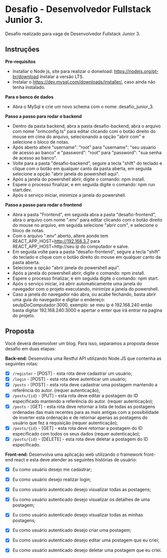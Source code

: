 # Desafio - Desenvolvedor Fullstack Junior 3.
Desafio realizado para vaga de Desenvolvedor Fullstack Junior 3.

## Instruções
**Pre-requisitos**
- Installar o Node js, site para realizar o donwload: https://nodejs.org/pt-br/download instalar a versão LTS.
- Instalar o https://dev.mysql.com/downloads/installer/, caso ainda não tenha instalado.

**Para o banco de dados**
- Abra o MySql e crie um novo schema com o nome: desafio_junior_3.

**Passo a passo para rodar o backend**
- Dentro da pasta backend, abra a pasta desafio-backend, abra o arquivo com nome "ormconfig.ts" para editar clicando com o botão direito do mouse em cima do arquivo, selecionando a opção "abrir com" e selecione o bloco de notas.
- Após aberto altere "username": "root" para "username": "seu usuario de acesso ao banco" e "password": "root" para "password": "sua senha de acesso ao banco".
- Volte para a pasta "desafio-backend", segure a tecla "shift" do teclado e clique com o botão em qualquer canto da pasta aberta, em seguida selecione a opção "abrir janela do powershell aqui".
- Após a janela do powershell abrir, digite o comando: npm install.
- Espere o processo finalizar, e em seguida digite o comando: npm run start:dev.
- Após o serviço iniciar, minimize a janela do powershell.

**Passo a passo para rodar o frontend**
- Abra a pasta "Frontend", em seguida abra a pasta "desafio-frontend", abra o arquivo com nome ".env" para editar clicando com o botão direito do mouse no arquivo, em seguida selecione "abrir com", e selecione o bloco de notas.
- Com o arquivo ".env" aberto, altere aonde tem REACT_APP_HOST=http://192.168.3.7 para REACT_APP_HOST=http://seu ip do computador e salve.
- Em seguida volte para a pasta "desafio-frontend", segure a tecla "shift" do teclado e clique com o botão direito do mouse em qualquer canto da pasta aberta.
- Selecione a opção "abrir janela do powershell aqui".
- Após a janela do powershell abrir, digite o comando: npm install.
- Espere o processo finalizar, e em seguida digite o comando: npm start.
- Após o serviço iniciar, irá abrir automaticamente uma janela do navegador com o projeto executando, minimize a janela do powershell.
- Caso a janela do navegador não abra, ou acabe fechando, basta abrir uma guia do navegador e digitar o endereço: seuIpDoComputador:3000, exemplo: se meu ip é 192.168.240 então basta digitar 192.168.240:3000 e apertar o enter que irá entrar na pagina do projeto.

## Proposta
Você deverá desenvolver um blog. Para isso, separamos a proposta desse desafio em duas etapas:

**Back-end:**
Desenvolva uma Restful API utilizando Node.JS que contenha as seguintes rotas:
- [X] `/register` - [POST] - esta rota deve cadastrar um usuário;
- [X] `/login` - [POST] - esta rota deve autenticar um usuário;
- [X] `/posts` - [POST] - esta rota deve cadastrar uma postagem mantendo a referência do autor. (requer autenticação);
- [X] `/posts/{id}` - [PUT] - esta rota deve editar a postagem do ID especificado mantendo a referência do autor. (requer autenticação);
- [X] `/posts` - [GET] - esta rota deve retornar a lista de todas as postagens ordenadas das mais recentes para as mais antigas com a possibilidade de inverter esta ordenação e de retornar apenas as postagens do usuário que fez a requisição (requer autenticação);
- [X] `/posts/{id}` - [GET] - esta rota deve retornar a postagem do ID especificado com todos os seus dados (requer autenticação);
- [X] `/posts/{id}` - [DELETE] - esta rota deve deletar a postagem do ID especificado.

**Front-end:**
Desenvolva uma aplicação web utilizando o framework front-end react e esta deve atender as seguintes histórias de usuário:
- [X] Eu como usuário desejo me cadastrar;
- [X] Eu como usuário desejo realizar login;
- [X] Eu como usuário autenticado desejo visualizar todas as postagens;
- [X] Eu como usuário autenticado desejo visualizar os detalhes de uma postagem;
- [X] Eu como usuário autenticado desejo visualizar todas as minhas postagens;
- [X] Eu como usuário autenticado desejo criar uma postagem;
- [X] Eu como usuário autenticado desejo editar uma postagem que eu criei;
- [X] Eu como usuário autenticado desejo deletar uma postagem que eu criei.

